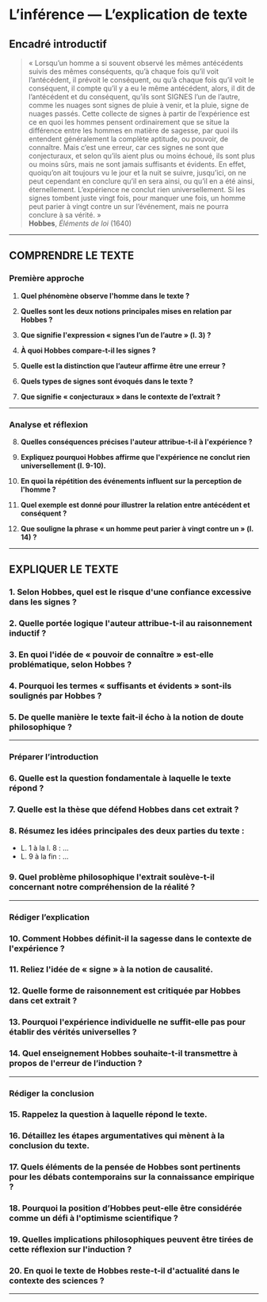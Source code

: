 # L’inférence — L’explication de texte

## Encadré introductif
> « Lorsqu’un homme a si souvent observé les mêmes antécédents suivis des mêmes conséquents, qu’à chaque fois qu’il voit l’antécédent, il prévoit le conséquent, ou qu’à chaque fois qu’il voit le conséquent, il compte qu’il y a eu le même antécédent, alors, il dit de l’antécédent et du conséquent, qu’ils sont SIGNES l’un de l’autre, comme les nuages sont signes de pluie à venir, et la pluie, signe de nuages passés. Cette collecte de signes à partir de l’expérience est ce en quoi les hommes pensent ordinairement que se situe la différence entre les hommes en matière de sagesse, par quoi ils entendent généralement la complète aptitude, ou pouvoir, de connaître. Mais c’est une erreur, car ces signes ne sont que conjecturaux, et selon qu’ils aient plus ou moins échoué, ils sont plus ou moins sûrs, mais ne sont jamais suffisants et évidents. En effet, quoiqu’on ait toujours vu le jour et la nuit se suivre, jusqu’ici, on ne peut cependant en conclure qu’il en sera ainsi, ou qu’il en a été ainsi, éternellement. L’expérience ne conclut rien universellement. Si les signes tombent juste vingt fois, pour manquer une fois, un homme peut parier à vingt contre un sur l’événement, mais ne pourra conclure à sa vérité. »<br/><b>Hobbes</b>, <i>Éléments de loi</i> (1640)

---

## COMPRENDRE LE TEXTE

### Première approche

1. **Quel phénomène observe l'homme dans le texte ?**  
   
2. **Quelles sont les deux notions principales mises en relation par Hobbes ?**  
 
3. **Que signifie l'expression « signes l’un de l’autre » (l. 3) ?**  

4. **À quoi Hobbes compare-t-il les signes ?**  
   
5. **Quelle est la distinction que l’auteur affirme être une erreur ?**  
   
6. **Quels types de signes sont évoqués dans le texte ?**  

7. **Que signifie « conjecturaux » dans le contexte de l’extrait ?**  

---

### Analyse et réflexion

8. **Quelles conséquences précises l'auteur attribue-t-il à l'expérience ?**  

9. **Expliquez pourquoi Hobbes affirme que l'expérience ne conclut rien universellement (l. 9-10).**  

10. **En quoi la répétition des événements influent sur la perception de l'homme ?**  

11. **Quel exemple est donné pour illustrer la relation entre antécédent et conséquent ?**  

12. **Que souligne la phrase « un homme peut parier à vingt contre un » (l. 14) ?**  

---

## EXPLIQUER LE TEXTE

### 1. Selon Hobbes, quel est le risque d'une confiance excessive dans les signes ?  

### 2. Quelle portée logique l'auteur attribue-t-il au raisonnement inductif ?  

### 3. En quoi l'idée de « pouvoir de connaître » est-elle problématique, selon Hobbes ?  

### 4. Pourquoi les termes « suffisants et évidents » sont-ils soulignés par Hobbes ?  

### 5. De quelle manière le texte fait-il écho à la notion de doute philosophique ?  

---

### Préparer l’introduction

### 6. Quelle est la question fondamentale à laquelle le texte répond ?  

### 7. Quelle est la thèse que défend Hobbes dans cet extrait ?  

### 8. Résumez les idées principales des deux parties du texte :  
- L. 1 à la l. 8 : …  
- L. 9 à la fin : …  

### 9. Quel problème philosophique l'extrait soulève-t-il concernant notre compréhension de la réalité ?  

---

### Rédiger l’explication

### 10. Comment Hobbes définit-il la sagesse dans le contexte de l'expérience ?  

### 11. Reliez l'idée de « signe » à la notion de causalité.  

### 12. Quelle forme de raisonnement est critiquée par Hobbes dans cet extrait ?  

### 13. Pourquoi l'expérience individuelle ne suffit-elle pas pour établir des vérités universelles ?  

### 14. Quel enseignement Hobbes souhaite-t-il transmettre à propos de l'erreur de l’induction ?  

---

### Rédiger la conclusion

### 15. Rappelez la question à laquelle répond le texte.  

### 16. Détaillez les étapes argumentatives qui mènent à la conclusion du texte.  

### 17. Quels éléments de la pensée de Hobbes sont pertinents pour les débats contemporains sur la connaissance empirique ?  

### 18. Pourquoi la position d’Hobbes peut-elle être considérée comme un défi à l'optimisme scientifique ?  

### 19. Quelles implications philosophiques peuvent être tirées de cette réflexion sur l'induction ?  

### 20. En quoi le texte de Hobbes reste-t-il d'actualité dans le contexte des sciences ?  

---